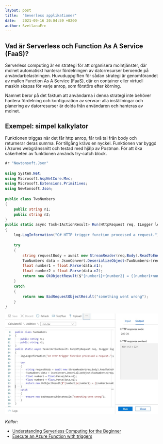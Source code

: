 ```yaml
---
layout: post
title:  "Severless applikationer"
date:   2021-09-16 20:04:59 +0200
author: SvetlanaErn
---
```

## Vad är Serverless och Function As A Service (FaaS)?
Serverless computing är en strategi för att organisera molntjänster, där molnet automatiskt hanterar fördelningen av datorresurser beroende på användarbelastningen. Huvuduppgiften för sådan strategi är genomförandet av mallen Function As A Service (FaaS), där en container eller virtuell maskin skapas för varje anrop, som förstörs efter körning.


Namnet beror på det faktum att användarna i denna strategi inte behöver hantera fördelning och konfiguration av servrar: alla inställningar och planering av datorresurser är dolda från användaren och hanteras av molnet.
## Exempel: simpel kalkylator
Funktionen triggas när det får http anrop, får två tal från body och returnerar deras summa. För tillgång krävs en nyckel.
Funktionen var byggd i Azures webgränssnitt och testad med hjälp av Postman. För att öka säkerheten av funktionen används try-catch block.

``` C#
#r "Newtonsoft.Json"

using System.Net;
using Microsoft.AspNetCore.Mvc;
using Microsoft.Extensions.Primitives;
using Newtonsoft.Json;

public class TwoNumbers
{
    public string n1;
    public string n2;
}
public static async Task<IActionResult> Run(HttpRequest req, ILogger log)
{
    log.LogInformation("C# HTTP trigger function processed a request.");

    try
    {
        string requestBody = await new StreamReader(req.Body).ReadToEndAsync();
        TwoNumbers data = JsonConvert.DeserializeObject<TwoNumbers>(requestBody);
        float number1 = float.Parse(data.n1);
        float number2 = float.Parse(data.n2);
        return new OkObjectResult($"{number1}+{number2} = {(number1+number2)}");
    }
    catch
    {
        return new BadRequestObjectResult("something went wrong");
    }
}

```
<img src="/azureFunction.jpg"/>


*Källor:*


* [Understanding Serverless Computing for the Beginner](https://geekflare.com/know-about-serverless/)
* [Execute an Azure Function with triggers](https://docs.microsoft.com/en-us/learn/modules/execute-azure-function-with-triggers/)



